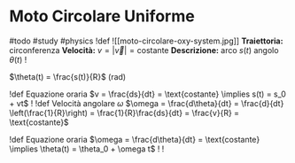 # Moto Circolare Uniforme
#todo #study #physics
!def
![[moto-circolare-oxy-system.jpg]]
**Traiettoria:** $\text{circonferenza}$
**Velocità:** $v=|\vec{v}| = \text{costante}$
**Descrizione:**
arco $s(t)$
angolo $\theta(t)$
!

$\theta(t) = \frac{s(t)}{R}$ $(\text{rad})$

!def Equazione oraria
$v = \frac{ds}{dt} = \text{costante} \implies s(t) = s_0 + vt$
!
!def Velocità angolare $\omega$
$\omega = \frac{d\theta}{dt} = \frac{d}{dt} \left(\frac{1}{R}\right) = \frac{1}{R}\frac{ds}{dt} = \frac{v}{R} = \text{costante}$

!def Equazione oraria
$\omega = \frac{d\theta}{dt} = \text{costante} \implies \theta(t) = \theta_0 + \omega t$
!
!

